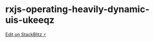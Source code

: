 # rxjs-operating-heavily-dynamic-uis-ukeeqz

[Edit on StackBlitz ⚡️](https://stackblitz.com/edit/rxjs-operating-heavily-dynamic-uis-ukeeqz)